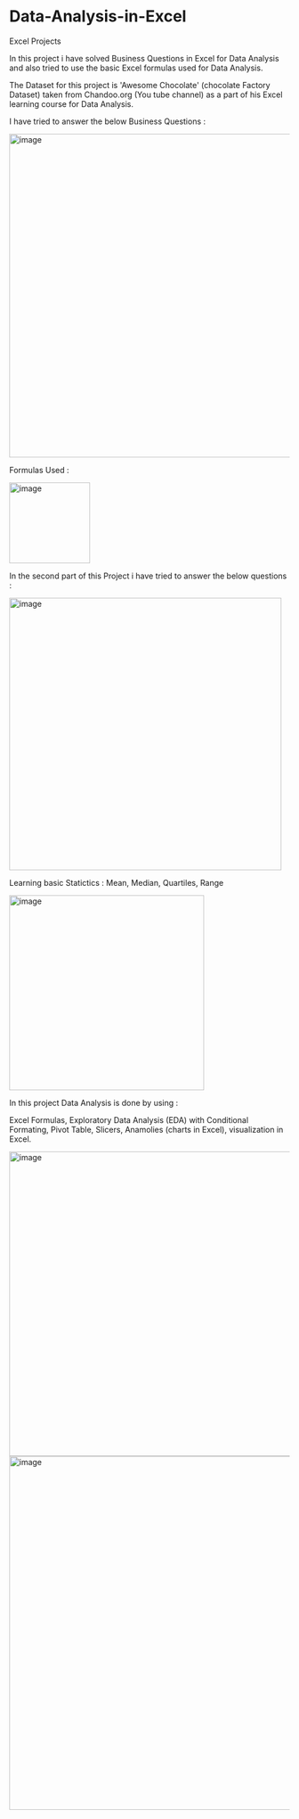 # Data-Analysis-in-Excel
Excel Projects

In this project i have solved Business Questions in Excel for Data Analysis and also tried to use the basic Excel formulas used for Data Analysis. 

The Dataset for this project is 'Awesome Chocolate' (chocolate Factory Dataset) taken from Chandoo.org (You tube channel) as a part of his Excel learning course for Data Analysis.

I have tried to answer the below Business Questions : 




<img width="581" alt="image" src="https://github.com/PayalGarg1201/Data-Analysis-in-Excel/assets/133757186/6e3b15b9-05ee-4a51-bcfa-fbdc51b05b62">




Formulas Used :



<img width="145" alt="image" src="https://github.com/PayalGarg1201/Data-Analysis-in-Excel/assets/133757186/7e1bd572-063a-422a-ab0c-11c17c0e46cb">









In the second part of this Project i have tried to answer the below questions : 


<img width="489" alt="image" src="https://github.com/PayalGarg1201/Data-Analysis-in-Excel/assets/133757186/00d5400e-8e18-4d6e-bf48-fc648c7e7df3">
















Learning basic Statictics : Mean, Median, Quartiles, Range




<img width="350" alt="image" src="https://github.com/PayalGarg1201/Data-Analysis-in-Excel/assets/133757186/657ded1c-cfb5-4252-8533-44e400f3a4bc">












In this project Data Analysis is done by using :

Excel Formulas, Exploratory Data Analysis (EDA) with Conditional Formating, Pivot Table, Slicers, Anamolies (charts in Excel), visualization in Excel.




























<img width="547" alt="image" src="https://github.com/PayalGarg1201/Data-Analysis-in-Excel/assets/133757186/f69fd355-a5fc-4a80-bb46-8871ef857d8d">



































<img width="635" alt="image" src="https://github.com/PayalGarg1201/Data-Analysis-in-Excel/assets/133757186/6a616d87-043e-4960-ae33-c0e3d16b4f1c">






































































































































